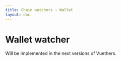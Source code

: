 ```yaml
---
title: Chain watchers ~ Wallet
layout: doc
---
```


# Wallet watcher <Badge type="warning" text="Coming soon"/>
Will be implemented in the next versions of Vuethers.
